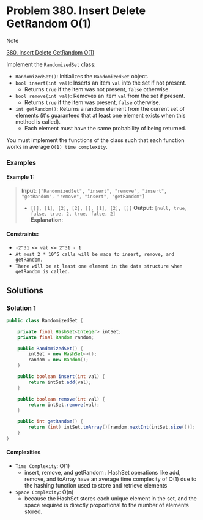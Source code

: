 # Problem 380. Insert Delete GetRandom O(1)

> [!NOTE]
> [380. Insert Delete GetRandom O(1)](https://leetcode.com/problems/insert-delete-getrandom-o1/description/?envType=study-plan-v2&envId=top-interview-150)

Implement the `RandomizedSet` class:

- `RandomizedSet()`: Initializes the `RandomizedSet` object.
- `bool insert(int val)`: Inserts an item `val` into the set if not present.
    - Returns `true` if the item was not present, `false` otherwise.
- `bool remove(int val)`: Removes an item `val` from the set if present.
    - Returns `true` if the item was present, `false` otherwise.
- `int getRandom()`: Returns a random element from the current set of elements (it's guaranteed that at least one element exists when this method is called).
    - Each element must have the same probability of being returned.

You must implement the functions of the class such that each function works in average `O(1) time complexity`.

### Examples

#### Example 1:

> **Input**: `["RandomizedSet", "insert", "remove", "insert", "getRandom", "remove", "insert", "getRandom"]`<br/>
> - `[[], [1], [2], [2], [], [1], [2], []]`
> **Output**: `[null, true, false, true, 2, true, false, 2]`<br/>
> **Explanation**:

#### Constraints:

- `-2^31 <= val <= 2^31 - 1`
- `At most 2 * 10^5 calls will be made to insert, remove, and getRandom.`
- `There will be at least one element in the data structure when getRandom is called.`

## Solutions

### Solution 1

```java
public class RandomizedSet {

    private final HashSet<Integer> intSet;
    private final Random random;

    public RandomizedSet() {
        intSet = new HashSet<>();
        random = new Random();
    }

    public boolean insert(int val) {
        return intSet.add(val);
    }

    public boolean remove(int val) {
        return intSet.remove(val);
    }

    public int getRandom() {
        return (int) intSet.toArray()[random.nextInt(intSet.size())];
    }
}
```

#### Complexities

- `Time Complexity`: O(1)
    - insert, remove, and getRandom : HashSet operations like add, remove, and toArray have an average time complexity of O(1) due to the hashing function used to store and retrieve elements
- `Space Complexity`: O(n)
    - because the HashSet stores each unique element in the set, and the space required is directly proportional to the number of elements stored.

